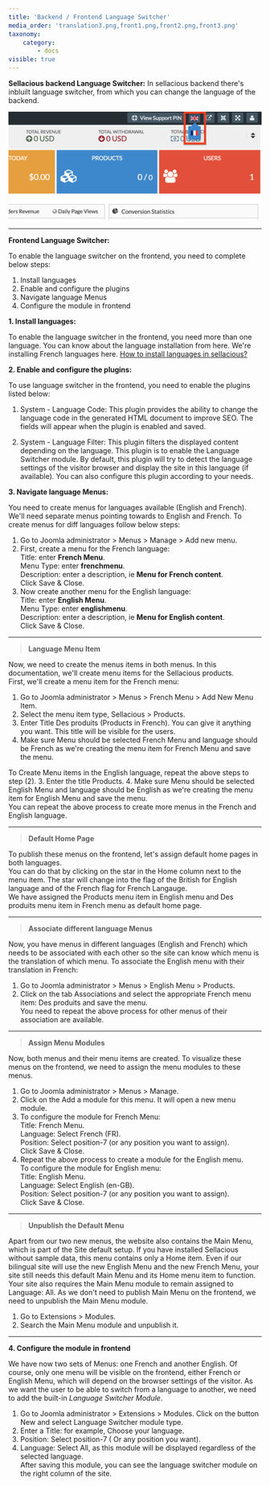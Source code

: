 ```yaml
---
title: 'Backend / Frontend Language Switcher'
media_order: 'translation3.png,front1.png,front2.png,front3.png'
taxonomy:
    category:
        - docs
visible: true
---
```


**Sellacious backend Language Switcher:**
In sellacious backend there's inbluilt language switcher, from which you can change the language of the backend.

![](translation3.png)

---

**Frontend Language Switcher:**

To enable the language switcher on the frontend, you need to complete below steps:
1. Install languages
2. Enable and configure the plugins
3. Navigate language Menus
4. Configure the module in frontend

**1. Install languages:**

To enable the language switcher in the frontend, you need more than one language. You can know about the language installation from here. We're installing French languages here. [How to install languages in sellacious?](https://www.sellacious.com/documentation-v2#/learn/languages/installing-languages)

**2. Enable and configure the plugins:**

To use language switcher in the frontend, you need to enable the plugins listed below:
1. System - Language Code: This plugin provides the ability to change the language code in the generated HTML document to improve SEO.
The fields will appear when the plugin is enabled and saved.

2. System - Language Filter: This plugin filters the displayed content depending on the language. This plugin is to enable the Language Switcher module. By default, this plugin will try to detect the language settings of the visitor browser and display the site in this language (if available). You can also configure this plugin according to your needs.

**3. Navigate language Menus:**

You need to create menus for languages available (English and French). We'll need separate menus pointing towards to English and French. To create menus for diff languages follow below steps:
1. Go to Joomla administrator > Menus > Manage > Add new menu.
2. First, create a menu for the French language:<br>
Title: enter **French Menu**.<br>
Menu Type: enter **frenchmenu**.<br>
Description: enter a description, ie **Menu for French content**.<br>
Click Save & Close.<br>
3. Now create another menu for the English language:<br>
Title: enter **English Menu**.<br>
Menu Type: enter **englishmenu**.<br>
Description: enter a description, ie **Menu for English content**.<br>
Click Save & Close.

---

>**Language Menu Item**

Now, we need to create the menus items in both menus. In this documentation, we'll create menu items for the Sellacious products.<br>
First, we'll create a menu item for the French menu:
1. Go to Joomla administrator > Menus > French Menu > Add New Menu Item.
2. Select the menu item type, Sellacious > Products.
3. Enter Title Des produits (Products in French). You can give it anything you want. This title will be visible for the users.
4. Make sure Menu should be selected French Menu and language should be French as we're creating the menu item for French Menu and save the menu.<br>

To Create Menu items in the English language, repeat the above steps to step (2).
3. Enter the title Products.
4. Make sure Menu should be selected English Menu and language should be English as we're creating the menu item for English Menu and save the menu.<br>
You can repeat the above process to create more menus in the French and English language.

---

>**Default Home Page**

To publish these menus on the frontend, let's assign default home pages in both languages.<br>
You can do that by clicking on the star in the Home column next to the menu item. The star will change into the flag of the British for English language and of the French flag for French Langauge.<br>
We have assigned the Products menu item in English menu and Des produits menu item in French menu as default home page.

---

>**Associate different language Menus**

Now, you have menus in different languages (English and French) which needs to be associated with each other so the site can know which menu is the translation of which menu. To associate the English menu with their translation in French:<br>
1. Go to Joomla administrator > Menus > English Menu > Products.
2. Click on the tab Associations and select the appropriate French menu item: Des produits and save the menu.<br>
You need to repeat the above process for other menus of their association are available.

---

>**Assign Menu Modules**

Now, both menus and their menu items are created. To visualize these menus on the frontend, we need to assign the menu modules to these menus.
1. Go to Joomla administrator > Menus > Manage.
2. Click on the Add a module for this menu. It will open a new menu module. 
3. To configure the module for French Menu:<br>
Title: French Menu.<br>
Language: Select French (FR).<br>
Position: Select position-7 (or any position you want to assign).<br>
Click Save & Close.<br>
4. Repeat the above process to create a module for the English menu.<br>
To configure the module for English menu:<br>
Title: English Menu.<br>
Language: Select English (en-GB).<br>
Position: Select position-7 (or any position you want to assign).<br>
Click Save & Close.

---

>**Unpublish the Default Menu**

Apart from our two new menus, the website also contains the Main Menu, which is part of the Site default setup. If you have installed Sellacious without sample data, this menu contains only a Home item. Even if our bilingual site will use the new English Menu and the new French Menu, your site still needs this default Main Menu and its Home menu item to function. Your site also requires the Main Menu module to remain assigned to Language: All.
As we don't need to publish Main Menu on the frontend, we need to unpublish the Main Menu module.

1. Go to Extensions > Modules. 
2. Search the Main Menu module and unpublish it.

---

**4. Configure the module in frontend**

We have now two sets of Menus: one French and another English. Of course, only one menu will be visible on the frontend, either French or English Menu, which will depend on the browser settings of the visitor. As we want the user to be able to switch from a language to another, we need to add the built-in _Language Switcher Module_.

1. Go to Joomla administrator > Extensions > Modules. Click on the button New and select Language Switcher module type.
2. Enter a Title: for example, Choose your language.
3. Position: Select position-7 ( Or any position you want).
4. Language: Select All, as this module will be displayed regardless of the selected language.<br>
After saving this module, you can see the language switcher module on the right column of the site.